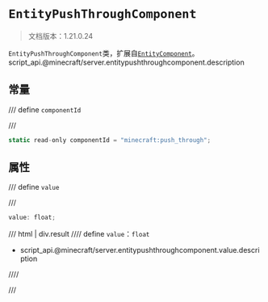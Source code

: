 # `EntityPushThroughComponent`

> 文档版本：1.21.0.24

`EntityPushThroughComponent`类，扩展自[`EntityComponent`](./entitycomponent.md)。script_api.@minecraft/server.entitypushthroughcomponent.description

## 常量

/// define
`componentId`


///

```js
static read-only componentId = "minecraft:push_through";
```


## 属性

/// define
`value`


///

```js
value: float;
```

/// html | div.result
//// define
`value`：`float`

- script_api.@minecraft/server.entitypushthroughcomponent.value.description


////

///

